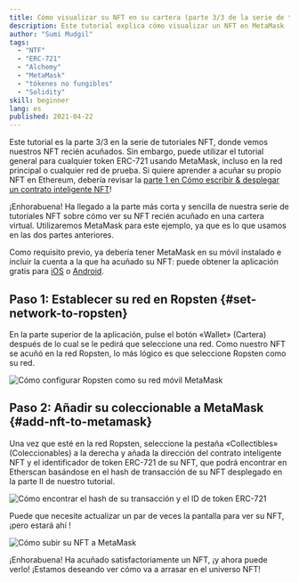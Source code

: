 ```yaml
---
title: Cómo visualizar su NFT en su cartera (parte 3/3 de la serie de tutoriales de NFT)
description: Este tutorial explica cómo visualizar un NFT en MetaMask
author: "Sumi Mudgil"
tags:
  - "NTF"
  - "ERC-721"
  - "Alchemy"
  - "MetaMask"
  - "tókenes no fungibles"
  - "Solidity"
skill: beginner
lang: es
published: 2021-04-22
---
```


Este tutorial es la parte 3/3 en la serie de tutoriales NFT, donde vemos nuestros NFT recién acuñados. Sin embargo, puede utilizar el tutorial general para cualquier token ERC-721 usando MetaMask, incluso en la red principal o cualquier red de prueba. Si quiere aprender a acuñar su propio NFT en Ethereum, debería revisar la [parte 1 en Cómo escribir & desplegar un contrato inteligente NFT](/developers/tutorials/how-to-write-and-deploy-an-nft)!

¡Enhorabuena! Ha llegado a la parte más corta y sencilla de nuestra serie de tutoriales NFT sobre cómo ver su NFT recién acuñado en una cartera virtual. Utilizaremos MetaMask para este ejemplo, ya que es lo que usamos en las dos partes anteriores.

Como requisito previo, ya debería tener MetaMask en su móvil instalado e incluir la cuenta a la que ha acuñado su NFT: puede obtener la aplicación gratis para [iOS](https://apps.apple.com/us/app/metamask-blockchain-wallet/id1438144202) o [Android](https://play.google.com/store/apps/details?id=io.metamask&hl=en_US&gl=US).

## Paso 1: Establecer su red en Ropsten {#set-network-to-ropsten}

En la parte superior de la aplicación, pulse el botón «Wallet» (Cartera) después de lo cual se le pedirá que seleccione una red. Como nuestro NFT se acuñó en la red Ropsten, lo más lógico es que seleccione Ropsten como su red.

![Cómo configurar Ropsten como su red móvil MetaMask](./ropstenMetamask.gif)

## Paso 2: Añadir su coleccionable a MetaMask {#add-nft-to-metamask}

Una vez que esté en la red Ropsten, seleccione la pestaña «Collectibles» (Coleccionables) a la derecha y añada la dirección del contrato inteligente NFT y el identificador de token ERC-721 de su NFT, que podrá encontrar en Etherscan basándose en el hash de transacción de su NFT desplegado en la parte II de nuestro tutorial.

![Cómo encontrar el hash de su transacción y el ID de token ERC-721](./findNFTEtherscan.png)

Puede que necesite actualizar un par de veces la pantalla para ver su NFT, ¡pero estará ahí <Emoji text="😄" size={1} />!

![Cómo subir su NFT a MetaMask](./findNFTMetamask.gif)

¡Enhorabuena! Ha acuñado satisfactoriamente un NFT, ¡y ahora puede verlo! ¡Estamos deseando ver cómo va a arrasar en el universo NFT!
